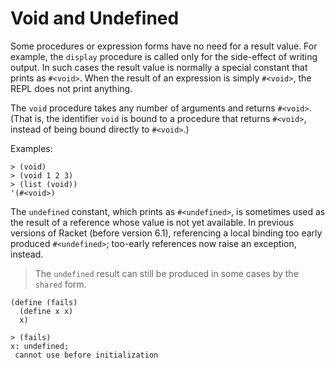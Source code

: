 # Void and Undefined

Some procedures or expression forms have no need for a result value. For
example, the `display` procedure is called only for the side-effect of
writing output. In such cases the result value is normally a special
constant that prints as `#<void>`.  When the result of an expression is
simply `#<void>`, the REPL does not print anything.

The `void` procedure takes any number of arguments and returns
`#<void>`. \(That is, the identifier `void` is bound to a procedure that
returns `#<void>`, instead of being bound directly to `#<void>`.\)

Examples:

```racket
> (void)       
> (void 1 2 3) 
> (list (void))
'(#<void>)     
```

The `undefined` constant, which prints as `#<undefined>`, is sometimes
used as the result of a reference whose value is not yet available. In
previous versions of Racket \(before version 6.1\), referencing a local
binding too early produced `#<undefined>`; too-early references now
raise an exception, instead.

> The `undefined` result can still be produced in some cases by the
> `shared` form.

```racket                        
(define (fails)                  
  (define x x)                   
  x)                             
```                              
                                 
```racket                        
> (fails)                        
x: undefined;                    
 cannot use before initialization
```                              
